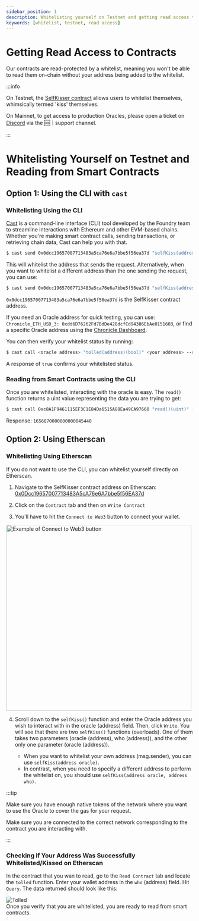 ```yaml
---
sidebar_position: 1
description: Whitelisting yourself on Testnet and getting read access to contracts.
keywords: [whitelist, testnet, read access]
---
```

# Getting Read Access to Contracts

Our contracts are read-protected by a whitelist, meaning you won't be able to read them on-chain without your address being added to the whitelist.

:::info

On Testnet, the [SelfKisser contract](https://github.com/chronicleprotocol/self-kisser) allows users to whitelist themselves, whimsically termed 'kiss' themselves.

On Mainnet, to get access to production  Oracles, please open a ticket on [Discord](https://discord.com/invite/CjgvJ9EspJ) via the 🆘｜support channel. 


:::

# Whitelisting Yourself on Testnet and Reading from Smart Contracts
## Option 1: Using the CLI with `cast`

### Whitelisting Using the CLI

[Cast](https://book.getfoundry.sh/reference/cast/cast) is a command-line interface (CLI) tool developed by the Foundry team to streamline interactions with Ethereum and other EVM-based chains. Whether you're making smart contract calls, sending transactions, or retrieving chain data, Cast can help you with that.

```bash
$ cast send 0x0dcc19657007713483a5ca76e6a7bbe5f56ea37d "selfKiss(address)()" <oracle address you want you use> --rpc-url $rpc
```
This will whitelist the address that sends the request.
Alternatively, when you want to whitelist a different address than the one sending the request, you can use: 

```bash
$ cast send 0x0dcc19657007713483a5ca76e6a7bbe5f56ea37d "selfKiss(address, address)()" <oracle address you want you use> <contract address to be whitelisted> --rpc-url $rpc
```

`0x0dcc19657007713483a5ca76e6a7bbe5f56ea37d` is the SelfKisser contract address.

If you need an Oracle address for quick testing, you can use: `Chronicle_ETH_USD_3: 0xdd6D76262Fd7BdDe428dcfCd94386EbAe0151603`, or find a specific Oracle address using the [Chronicle Dashboard](https://chroniclelabs.org/dashboard).

You can then verify your whitelist status by running:
```bash
$ cast call <oracle address> "tolled(address)(bool)" <your address> --rpc-url $rpc
```

A response of `true` confirms your whitelisted status.

### Reading from Smart Contracts using the CLI 
Once you are whitelisted, interacting with the oracle is easy. The `read()` function returns a uint value representing the data you are trying to get:

```bash
$ cast call 0xc8A1F9461115EF3C1E84Da6515A88Ea49CA97660 "read()(uint)" --rpc-url $rpc
```

Response:
`1656870000000000045440`


## Option 2: Using Etherscan
### Whitelisting Using Etherscan

If you do not want to use the CLI, you can whitelist yourself directly on Etherscan.

1. Navigate to the SelfKisser contract address on Etherscan: [0x0Dcc19657007713483A5cA76e6A7bbe5f56EA37d](https://sepolia.etherscan.io/address/0x0Dcc19657007713483A5cA76e6A7bbe5f56EA37d#code)

2. Click on the `Contract` tab and then on `Write Contract`

3. You'll have to hit the `Connect to Web3` button to connect your wallet.

<div style={{textAlign: 'center'}}>
<img
    src="/img/guides/connect.png"
    alt="Example of Connect to Web3 button"
    width="500"
/>
</div>

4. Scroll down to the `selfKiss()` function and enter the Oracle address you wish to interact with in the oracle (address) field. Then, click `Write`.
You will see that there are two `selfKiss()` functions (overloads). One of them takes two parameters (oracle (address), who (address)), and the other only one parameter (oracle (address)).

    - When you want to whitelist your own address (msg.sender), you can use `selfKiss(address oracle)`.
   - In contrast, when you need to specify a different address to perform the whitelist on, you should use `selfKiss(address oracle, address who)`.


:::tip

Make sure you have enough native tokens of the network where you want to use the Oracle to cover the gas for your request.

Make sure you are connected to the correct network corresponding to the contract you are interacting with.

:::

### Checking if Your Address Was Successfully Whitelisted/Kissed on Etherscan


In the contract that you wan to read, go to the `Read Contract` tab and locate the `tolled` function.
Enter your wallet address in the `who` (address) field.
Hit `Query`. The data returned should look like this:
<div style={{textAlign: 'center'}}>
<img
    src="/img/guides/tolled.png"
    alt="Tolled" 
/>
</div>
Once you verify that you are whitelisted, you are ready to read from smart contracts.